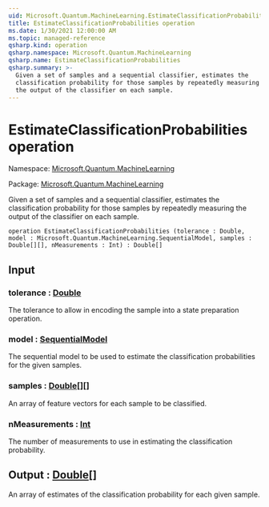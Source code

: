 ```yaml
---
uid: Microsoft.Quantum.MachineLearning.EstimateClassificationProbabilities
title: EstimateClassificationProbabilities operation
ms.date: 1/30/2021 12:00:00 AM
ms.topic: managed-reference
qsharp.kind: operation
qsharp.namespace: Microsoft.Quantum.MachineLearning
qsharp.name: EstimateClassificationProbabilities
qsharp.summary: >-
  Given a set of samples and a sequential classifier, estimates the
  classification probability for those samples by repeatedly measuring
  the output of the classifier on each sample.
---
```


# EstimateClassificationProbabilities operation

Namespace: [Microsoft.Quantum.MachineLearning](xref:Microsoft.Quantum.MachineLearning)

Package: [Microsoft.Quantum.MachineLearning](https://nuget.org/packages/Microsoft.Quantum.MachineLearning)


Given a set of samples and a sequential classifier, estimates theclassification probability for those samples by repeatedly measuringthe output of the classifier on each sample.

```qsharp
operation EstimateClassificationProbabilities (tolerance : Double, model : Microsoft.Quantum.MachineLearning.SequentialModel, samples : Double[][], nMeasurements : Int) : Double[]
```


## Input

### tolerance : [Double](xref:microsoft.quantum.lang-ref.double)

The tolerance to allow in encoding the sample into a state preparationoperation.


### model : [SequentialModel](xref:Microsoft.Quantum.MachineLearning.SequentialModel)

The sequential model to be used to estimate the classificationprobabilities for the given samples.


### samples : [Double](xref:microsoft.quantum.lang-ref.double)[][]

An array of feature vectors for each sample to be classified.


### nMeasurements : [Int](xref:microsoft.quantum.lang-ref.int)

The number of measurements to use in estimating the classificationprobability.



## Output : [Double](xref:microsoft.quantum.lang-ref.double)[]

An array of estimates of the classification probability for each givensample.
